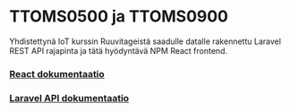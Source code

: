 # TTOMS0500 ja TTOMS0900

Yhdistettynä IoT kurssin Ruuvitageistä saadulle datalle rakennettu Laravel REST API rajapinta ja tätä hyödyntävä NPM React frontend.

### [React dokumentaatio](/react/README.md)

### [Laravel API dokumentaatio](/laravel/README.md)

